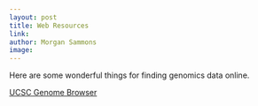 ```yaml
---
layout: post
title: Web Resources
link: 
author: Morgan Sammons
image: 
---
```


Here are some wonderful things for finding genomics data online. 

[UCSC Genome Browser](www.genome.ucsc.edu) 